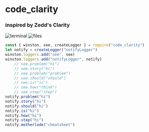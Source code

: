 # code_clarity
### inspired by Zedd's Clarity


![terminal](https://dl.dropbox.com/s/qp98hxolw6hsj45/terminal.png)
![files](https://dl.dropbox.com/s/j3dc9g93e6lecqq/files.png)

```js
const { winston, see, createLogger } = require("code_clarity")
let notify = createLogger("notifyLogger")
winston.loggers.add("see", see)
winston.loggers.add("notifyLogger", notify)
    // see.problem("hi")
    // see.story("hi")
    // see.problem("problem")
    // see.should("should")
    // see.is("is")
    // see.how("think")
    // see.step("step")
notify.problem("hi")
notify.story("hi")
notify.should("hi")
notify.is("hi")
notify.how("hi")
notify.step("hi")
notify.motherlode("cheatsheet")
```